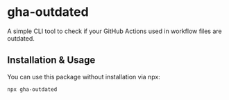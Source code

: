 # gha-outdated

A simple CLI tool to check if your GitHub Actions used in workflow files are outdated.

## Installation & Usage

You can use this package without installation via npx:

```bash
npx gha-outdated
```

